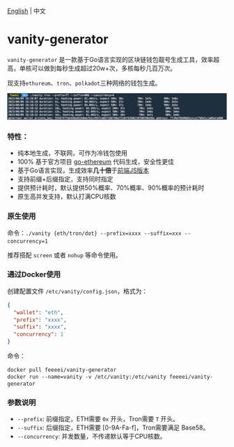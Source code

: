 [English](./README.md) | 中文

# vanity-generator

`vanity-generator` 是一款基于Go语言实现的区块链钱包靓号生成工具，效率超高，单核可以做到每秒生成超过20w+次，多核每秒几百万次。

现支持`ethureum`、`tron`、`polkadot`三种网络的钱包生成。

![preview](images/preview.jpg)

### 特性：
- 纯本地生成，不联网，可作为冷钱包使用
- 100% 基于官方项目 [go-ethereum](https://github.com/ethereum/go-ethereum) 代码生成，安全性更佳
- 基于Go语言实现，生成效率<strong>几十倍</strong>于[前端JS版本](https://vanity-eth.tk/)
- 支持前缀+后缀指定，支持同时指定
- 提供预计耗时，默认提供50%概率、70%概率、90%概率的预计耗时
- 原生高并发支持，默认打满CPU核数

### 原生使用
命令：`./vanity {eth/tron/dot} --prefix=xxxx --suffix=xxx --concurrency=1`

推荐搭配 `screen` 或者 `nohup` 等命令使用。

### 通过Docker使用
创建配置文件 `/etc/vanity/config.json`，格式为：
```json
{
  "wallet": "eth",
  "prefix": "xxxx",
  "suffix": "xxxx",
  "concurrency": 1
}
```
命令：
```shell
docker pull feeeei/vanity-generator
docker run --name=vanity -v /etc/vanity:/etc/vanity feeeei/vanity-generator
```

### 参数说明
- `--prefix`: 前缀指定，ETH需要 `0x` 开头，Tron需要 `T` 开头。
- `--suffix`: 后缀指定，ETH需要 [0-9A-Fa-f]，Tron需要满足 Base58。
- `--concurrency`: 并发数量，不传递默认等于CPU核数。
